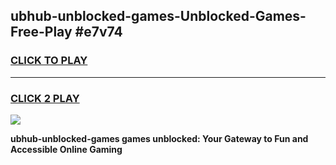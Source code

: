 
## ubhub-unblocked-games-Unblocked-Games-Free-Play #e7v74
<h3>
<a href="https://us.freeplayer.one?title=ubhub-unblocked-games&ref=9M">CLICK TO PLAY</a></h3>
<hr>

<h3>
<a href="https://us.freeplayer.one?title=ubhub-unblocked-games&ref=9M">CLICK 2 PLAY</a>
  
</h3>

<a href="https://us.freeplayer.one?title=ubhub-unblocked-games&ref=9M"><img src="https://clearcache.store/games.png"></a>


**ubhub-unblocked-games games unblocked: Your Gateway to Fun and Accessible Online Gaming**
